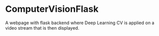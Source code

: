 # ComputerVisionFlask
A webpage with flask backend where Deep Learning CV is applied on a video stream that is then displayed.
